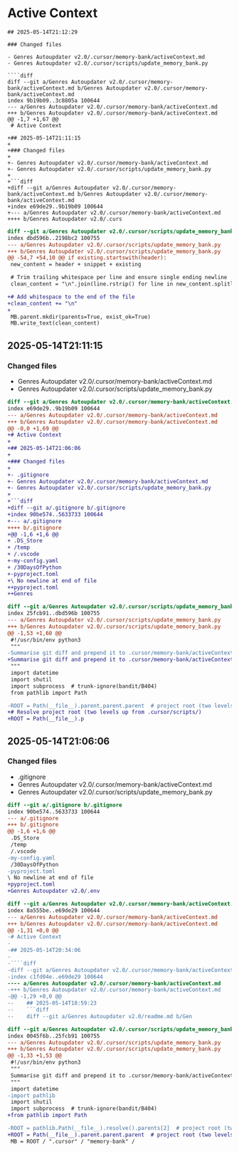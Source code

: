 # Active Context

`````
## 2025-05-14T21:12:29

### Changed files

- Genres Autoupdater v2.0/.cursor/memory-bank/activeContext.md
- Genres Autoupdater v2.0/.cursor/scripts/update_memory_bank.py

````diff
diff --git a/Genres Autoupdater v2.0/.cursor/memory-bank/activeContext.md b/Genres Autoupdater v2.0/.cursor/memory-bank/activeContext.md
index 9b19b09..3c8805a 100644
--- a/Genres Autoupdater v2.0/.cursor/memory-bank/activeContext.md
+++ b/Genres Autoupdater v2.0/.cursor/memory-bank/activeContext.md
@@ -1,7 +1,67 @@
 # Active Context

+## 2025-05-14T21:11:15
+
+### Changed files
+
+- Genres Autoupdater v2.0/.cursor/memory-bank/activeContext.md
+- Genres Autoupdater v2.0/.cursor/scripts/update_memory_bank.py
+
+```diff
+diff --git a/Genres Autoupdater v2.0/.cursor/memory-bank/activeContext.md b/Genres Autoupdater v2.0/.cursor/memory-bank/activeContext.md
+index e69de29..9b19b09 100644
+--- a/Genres Autoupdater v2.0/.cursor/memory-bank/activeContext.md
++++ b/Genres Autoupdater v2.0/.curs
`````

```diff
diff --git a/Genres Autoupdater v2.0/.cursor/scripts/update_memory_bank.py b/Genres Autoupdater v2.0/.cursor/scripts/update_memory_bank.py
index dbd596b..2198bc2 100755
--- a/Genres Autoupdater v2.0/.cursor/scripts/update_memory_bank.py
+++ b/Genres Autoupdater v2.0/.cursor/scripts/update_memory_bank.py
@@ -54,7 +54,10 @@ if existing.startswith(header):
 new_content = header + snippet + existing

 # Trim trailing whitespace per line and ensure single ending newline
 clean_content = "\n".join(line.rstrip() for line in new_content.splitlines()) + "\n"

+# Add whitespace to the end of the file
+clean_content += "\n"
+
 MB.parent.mkdir(parents=True, exist_ok=True)
 MB.write_text(clean_content)

```

## 2025-05-14T21:11:15

### Changed files

- Genres Autoupdater v2.0/.cursor/memory-bank/activeContext.md
- Genres Autoupdater v2.0/.cursor/scripts/update_memory_bank.py

````diff
diff --git a/Genres Autoupdater v2.0/.cursor/memory-bank/activeContext.md b/Genres Autoupdater v2.0/.cursor/memory-bank/activeContext.md
index e69de29..9b19b09 100644
--- a/Genres Autoupdater v2.0/.cursor/memory-bank/activeContext.md
+++ b/Genres Autoupdater v2.0/.cursor/memory-bank/activeContext.md
@@ -0,0 +1,69 @@
+# Active Context
+
+## 2025-05-14T21:06:06
+
+### Changed files
+
+- .gitignore
+- Genres Autoupdater v2.0/.cursor/memory-bank/activeContext.md
+- Genres Autoupdater v2.0/.cursor/scripts/update_memory_bank.py
+
+```diff
+diff --git a/.gitignore b/.gitignore
+index 90be574..5633733 100644
+--- a/.gitignore
++++ b/.gitignore
+@@ -1,6 +1,6 @@
+ .DS_Store
+ /temp
+ /.vscode
+-my-config.yaml
+ /30DaysOfPython
+-pyproject.toml
+\ No newline at end of file
++pyproject.toml
++Genres
````

```diff
diff --git a/Genres Autoupdater v2.0/.cursor/scripts/update_memory_bank.py b/Genres Autoupdater v2.0/.cursor/scripts/update_memory_bank.py
index 25fcb91..dbd596b 100755
--- a/Genres Autoupdater v2.0/.cursor/scripts/update_memory_bank.py
+++ b/Genres Autoupdater v2.0/.cursor/scripts/update_memory_bank.py
@@ -1,53 +1,60 @@
 #!/usr/bin/env python3
 """
-Summarise git diff and prepend it to .cursor/memory-bank/activeContext.md
+Summarise git diff and prepend it to .cursor/memory‑bank/activeContext.md
 """
 import datetime
 import shutil
 import subprocess  # trunk-ignore(bandit/B404)
 from pathlib import Path

-ROOT = Path(__file__).parent.parent.parent  # project root (two levels up from .cursor/scripts)
+# Resolve project root (two levels up from .cursor/scripts/)
+ROOT = Path(__file__).p
```

## 2025-05-14T21:06:06

### Changed files

- .gitignore
- Genres Autoupdater v2.0/.cursor/memory-bank/activeContext.md
- Genres Autoupdater v2.0/.cursor/scripts/update_memory_bank.py

```diff
diff --git a/.gitignore b/.gitignore
index 90be574..5633733 100644
--- a/.gitignore
+++ b/.gitignore
@@ -1,6 +1,6 @@
 .DS_Store
 /temp
 /.vscode
-my-config.yaml
 /30DaysOfPython
-pyproject.toml
\ No newline at end of file
+pyproject.toml
+Genres Autoupdater v2.0/.env

```

`````diff
diff --git a/Genres Autoupdater v2.0/.cursor/memory-bank/activeContext.md b/Genres Autoupdater v2.0/.cursor/memory-bank/activeContext.md
index 8a555be..e69de29 100644
--- a/Genres Autoupdater v2.0/.cursor/memory-bank/activeContext.md
+++ b/Genres Autoupdater v2.0/.cursor/memory-bank/activeContext.md
@@ -1,31 +0,0 @@
-# Active Context
-
-## 2025-05-14T20:34:06
-
-````diff
-diff --git a/Genres Autoupdater v2.0/.cursor/memory-bank/activeContext.md b/Genres Autoupdater v2.0/.cursor/memory-bank/activeContext.md
-index c1fd04e..e69de29 100644
---- a/Genres Autoupdater v2.0/.cursor/memory-bank/activeContext.md
-+++ b/Genres Autoupdater v2.0/.cursor/memory-bank/activeContext.md
-@@ -1,29 +0,0 @@
--    ## 2025-05-14T18:59:23
--    ```diff
--    diff --git a/Genres Autoupdater v2.0/readme.md b/Gen
`````

```diff
diff --git a/Genres Autoupdater v2.0/.cursor/scripts/update_memory_bank.py b/Genres Autoupdater v2.0/.cursor/scripts/update_memory_bank.py
index 0045f6b..25fcb91 100755
--- a/Genres Autoupdater v2.0/.cursor/scripts/update_memory_bank.py
+++ b/Genres Autoupdater v2.0/.cursor/scripts/update_memory_bank.py
@@ -1,33 +1,53 @@
 #!/usr/bin/env python3
 """
 Summarise git diff and prepend it to .cursor/memory-bank/activeContext.md
 """
 import datetime
-import pathlib
 import shutil
 import subprocess  # trunk-ignore(bandit/B404)
+from pathlib import Path

-ROOT = pathlib.Path(__file__).resolve().parents[2]  # project root (two levels up from .cursor/scripts)
+ROOT = Path(__file__).parent.parent.parent  # project root (two levels up from .cursor/scripts)
 MB = ROOT / ".cursor" / "memory-bank" /
```
